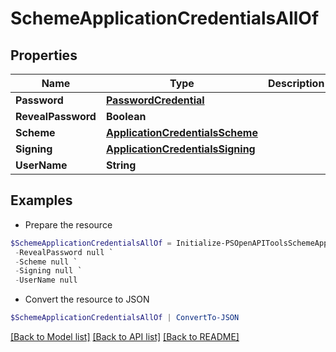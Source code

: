 # SchemeApplicationCredentialsAllOf
## Properties

Name | Type | Description | Notes
------------ | ------------- | ------------- | -------------
**Password** | [**PasswordCredential**](PasswordCredential.md) |  | [optional] 
**RevealPassword** | **Boolean** |  | [optional] 
**Scheme** | [**ApplicationCredentialsScheme**](ApplicationCredentialsScheme.md) |  | [optional] 
**Signing** | [**ApplicationCredentialsSigning**](ApplicationCredentialsSigning.md) |  | [optional] 
**UserName** | **String** |  | [optional] 

## Examples

- Prepare the resource
```powershell
$SchemeApplicationCredentialsAllOf = Initialize-PSOpenAPIToolsSchemeApplicationCredentialsAllOf  -Password null `
 -RevealPassword null `
 -Scheme null `
 -Signing null `
 -UserName null
```

- Convert the resource to JSON
```powershell
$SchemeApplicationCredentialsAllOf | ConvertTo-JSON
```

[[Back to Model list]](../README.md#documentation-for-models) [[Back to API list]](../README.md#documentation-for-api-endpoints) [[Back to README]](../README.md)

